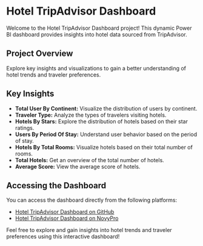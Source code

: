 # Hotel TripAdvisor Dashboard

Welcome to the Hotel TripAdvisor Dashboard project! This dynamic Power BI dashboard provides insights into hotel data sourced from TripAdvisor.

## Project Overview

Explore key insights and visualizations to gain a better understanding of hotel trends and traveler preferences.

## Key Insights

- **Total User By Continent:** Visualize the distribution of users by continent.
- **Traveler Type:** Analyze the types of travelers visiting hotels.
- **Hotels By Stars:** Explore the distribution of hotels based on their star ratings.
- **Users By Period Of Stay:** Understand user behavior based on the period of stay.
- **Hotels By Total Rooms:** Visualize hotels based on their total number of rooms.
- **Total Hotels:** Get an overview of the total number of hotels.
- **Average Score:** View the average score of hotels.

## Accessing the Dashboard

You can access the dashboard directly from the following platforms:

- [Hotel TripAdvisor Dashboard on GitHub](https://lnkd.in/ggSrR_hG)
- [Hotel TripAdvisor Dashboard on NovyPro](https://lnkd.in/gTcW4EWd)

Feel free to explore and gain insights into hotel trends and traveler preferences using this interactive dashboard!
